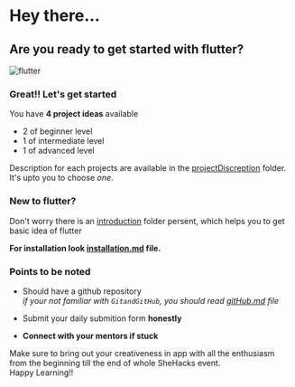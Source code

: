 # Hey there...
## Are you ready to get started with flutter?

![flutter](https://rawtechworld.com/rawtechworld/wp-content/uploads/2020/10/flutter_banner-768x382.png)

### Great!! Let's get started


You have **4 project ideas** available
- 2 of beginner level
- 1 of intermediate level
- 1 of advanced level 


Description for each projects are available in the [projectDiscreption](https://github.com/rosetanya898/SheHacks/tree/main/projectDiscreption) folder.<br>It's upto you to choose _one_.<br>




### New to flutter?
   Don't worry there is an [introduction](https://github.com/rosetanya898/SheHacks/tree/main/introduction) folder persent, which helps you to get basic idea of flutter

   **For installation look [installation.md](https://github.com/rosetanya898/SheHacks/blob/main/introduction/Installation.md) file.**





### Points to be noted
- Should have a github repository<br>  _if your not familiar with `GitandGitHub`, you should read [gitHub.md](https://github.com/rosetanya898/SheHacks/blob/main/gitHub.md) file_

- Submit your daily submition form **honestly**

- **Connect with your mentors if stuck**<br>


Make sure to bring out your creativeness in app with all the enthusiasm from the beginning till the end of whole SheHacks event.<br>
Happy Learning!!
